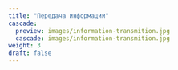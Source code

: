 ```yaml
---
title: "Передача информации"
cascade:
  preview: images/information-transmition.jpg
  cascade: images/information-transmition.jpg
weight: 3
draft: false
---
```


